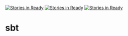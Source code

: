 [![Stories in Ready](https://badge.waffle.io/jaohaohsuan/sbt.png?label=ready&title=Ready)](https://waffle.io/jaohaohsuan/sbt)
[![Stories in Ready](https://badge.waffle.io/jaohaohsuan/sbt.png?label=ready&title=Ready)](https://waffle.io/jaohaohsuan/sbt)
[![Stories in Ready](https://badge.waffle.io/jaohaohsuan/sbt.png?label=ready&title=Ready)](https://waffle.io/jaohaohsuan/sbt)
# sbt
